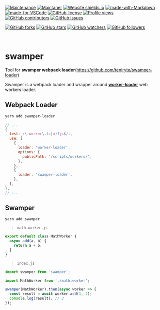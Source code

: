 [![Maintenance](https://img.shields.io/badge/Maintained%3F-yes-green.svg)](https://GitHub.com/teniryte/swamper/graphs/commit-activity) [![Maintaner](https://img.shields.io/badge/Maintainer-teniryte-blue)](https://img.shields.io/badge/maintainer-teniryte-blue) [![Website shields.io](https://img.shields.io/website-up-down-green-red/http/shields.io.svg)](https://swamper.sencort.com/) [![made-with-Markdown](https://img.shields.io/badge/Made%20with-Markdown-1f425f.svg)](http://commonmark.org) [![made-for-VSCode](https://img.shields.io/badge/Made%20for-VSCode-1f425f.svg)](https://code.visualstudio.com/) [![GitHub license](https://img.shields.io/github/license/teniryte/swamper.svg)](https://github.com/teniryte/swamper/blob/master/LICENSE) [![Profile views](https://gpvc.arturio.dev/teniryte)](https://gpvc.arturio.dev/teniryte) [![GitHub contributors](https://img.shields.io/github/contributors/teniryte/swamper.svg)](https://GitHub.com/teniryte/swamper/graphs/contributors/) [![GitHub issues](https://img.shields.io/github/issues/teniryte/swamper.svg)](https://GitHub.com/teniryte/swamper/issues/)

[![GitHub forks](https://img.shields.io/github/forks/teniryte/swamper.svg?style=social&label=Fork&maxAge=2592000)](https://GitHub.com/teniryte/swamper/network/) [![GitHub stars](https://img.shields.io/github/stars/teniryte/swamper.svg?style=social&label=Star&maxAge=2592000)](https://GitHub.com/teniryte/swamper/stargazers/) [![GitHub watchers](https://img.shields.io/github/watchers/teniryte/swamper.svg?style=social&label=Watch&maxAge=2592000)](https://GitHub.com/teniryte/swamper/watchers/) [![GitHub followers](https://img.shields.io/github/followers/teniryte.svg?style=social&label=Follow&maxAge=2592000)](https://github.com/teniryte?tab=followers)

<br />

# swamper

Tool for **swamper webpack loader**(https://github.com/teniryte/swamper-loader)

Swamper is a webpack loader and wrapper around [**worker-loader**](https://github.com/webpack-contrib/worker-loader) web workers loader.

## Webpack Loader

```sh
yarn add swamper-loader
```

```js
// ...
{
  test: /\.worker\.(c|m)?js$/i,
  use: [
    {
      loader: 'worker-loader',
      options: {
        publicPath: '/scripts/workers/',
      },
    },
    {
      loader: 'swamper-loader',
    },
  ],
},
// ...
```

## Swamper

```sh
yarn add swamper
```

> `math.worker.js`

```js
export default class MathWorker {
  async add(a, b) {
    return a + b;
  }
}
```

> `index.js`

```js
import swamper from 'swamper';

import MathWorker from './math.worker';

swamper(MathWorker).then(async worker => {
  const result = await worker.add(1, 2);
  console.log(result); // 3
});
```
